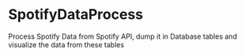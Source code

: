 # SpotifyDataProcess
Process Spotify Data from Spotify API, dump it in Database tables and visualize the data from these tables
